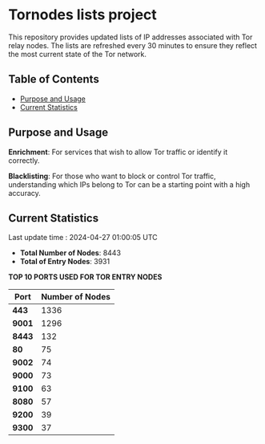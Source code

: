 # Tornodes lists project

This repository provides updated lists of IP addresses associated with Tor relay nodes. The lists are refreshed every 30 minutes to ensure they reflect the most current state of the Tor network.

## Table of Contents

- [Purpose and Usage](#purpose-and-usage)
- [Current Statistics](#current-statistics)


## Purpose and Usage

**Enrichment**: For services that wish to allow Tor traffic or identify it correctly.

**Blacklisting**: For those who want to block or control Tor traffic, understanding which IPs belong to Tor can be a starting point with a high accuracy.

## Current Statistics

Last update time : 2024-04-27 01:00:05 UTC

- **Total Number of Nodes**: 8443
- **Total of Entry Nodes**: 3931

**TOP 10 PORTS USED FOR TOR ENTRY NODES**

| **Port** | **Number of Nodes** |
|------|-----------------|
| **443**   | 1336  |
| **9001**   | 1296  |
| **8443**   | 132  |
| **80**   | 75  |
| **9002**   | 74  |
| **9000**   | 73  |
| **9100**   | 63  |
| **8080**   | 57  |
| **9200**   | 39  |
| **9300**   | 37  |

